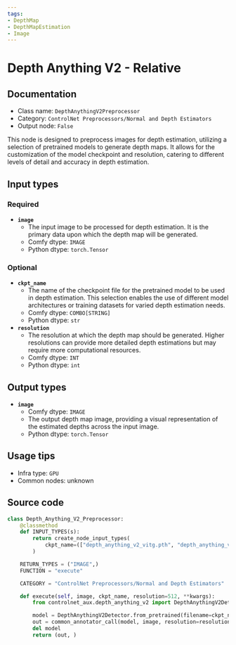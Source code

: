 ```yaml
---
tags:
- DepthMap
- DepthMapEstimation
- Image
---
```


# Depth Anything V2 - Relative
## Documentation
- Class name: `DepthAnythingV2Preprocessor`
- Category: `ControlNet Preprocessors/Normal and Depth Estimators`
- Output node: `False`

This node is designed to preprocess images for depth estimation, utilizing a selection of pretrained models to generate depth maps. It allows for the customization of the model checkpoint and resolution, catering to different levels of detail and accuracy in depth estimation.
## Input types
### Required
- **`image`**
    - The input image to be processed for depth estimation. It is the primary data upon which the depth map will be generated.
    - Comfy dtype: `IMAGE`
    - Python dtype: `torch.Tensor`
### Optional
- **`ckpt_name`**
    - The name of the checkpoint file for the pretrained model to be used in depth estimation. This selection enables the use of different model architectures or training datasets for varied depth estimation needs.
    - Comfy dtype: `COMBO[STRING]`
    - Python dtype: `str`
- **`resolution`**
    - The resolution at which the depth map should be generated. Higher resolutions can provide more detailed depth estimations but may require more computational resources.
    - Comfy dtype: `INT`
    - Python dtype: `int`
## Output types
- **`image`**
    - Comfy dtype: `IMAGE`
    - The output depth map image, providing a visual representation of the estimated depths across the input image.
    - Python dtype: `torch.Tensor`
## Usage tips
- Infra type: `GPU`
- Common nodes: unknown


## Source code
```python
class Depth_Anything_V2_Preprocessor:
    @classmethod
    def INPUT_TYPES(s):
        return create_node_input_types(
            ckpt_name=(["depth_anything_v2_vitg.pth", "depth_anything_v2_vitl.pth", "depth_anything_v2_vitb.pth", "depth_anything_v2_vits.pth"], {"default": "depth_anything_v2_vitl.pth"})
        )

    RETURN_TYPES = ("IMAGE",)
    FUNCTION = "execute"

    CATEGORY = "ControlNet Preprocessors/Normal and Depth Estimators"

    def execute(self, image, ckpt_name, resolution=512, **kwargs):
        from controlnet_aux.depth_anything_v2 import DepthAnythingV2Detector

        model = DepthAnythingV2Detector.from_pretrained(filename=ckpt_name).to(model_management.get_torch_device())
        out = common_annotator_call(model, image, resolution=resolution, max_depth=1)
        del model
        return (out, )

```
